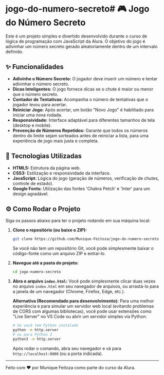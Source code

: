 # jogo-do-numero-secreto# 🎮 Jogo do Número Secreto

Este é um projeto simples e divertido desenvolvido durante o curso de lógica de programação com JavaScript da Alura. O objetivo do jogo é adivinhar um número secreto gerado aleatoriamente dentro de um intervalo definido.

## ✨ Funcionalidades

* **Adivinhe o Número Secreto:** O jogador deve inserir um número e tentar adivinhar o número secreto.
* **Dicas Inteligentes:** O jogo fornece dicas se o chute é maior ou menor que o número secreto.
* **Contador de Tentativas:** Acompanha o número de tentativas que o jogador levou para acertar.
* **Reiniciar Jogo:** Após acertar, um botão "Novo Jogo" é habilitado para iniciar uma nova rodada.
* **Responsividade:** Interface adaptável para diferentes tamanhos de tela (desktop e mobile).
* **Prevenção de Números Repetidos:** Garante que todos os números dentro do limite sejam sorteados antes de reiniciar a lista, para uma experiência de jogo mais justa e completa.

## 🚀 Tecnologias Utilizadas

* **HTML5:** Estrutura da página web.
* **CSS3:** Estilização e responsividade da interface.
* **JavaScript:** Lógica do jogo (geração de números, verificação de chutes, controle de estado).
* **Google Fonts:** Utilização das fontes 'Chakra Petch' e 'Inter' para um design agradável.

## ⚙️ Como Rodar o Projeto

Siga os passos abaixo para ter o projeto rodando em sua máquina local:

1.  **Clone o repositório (ou baixe o ZIP):**
    ```bash
    git clone https://github.com/Munique-Feitoza/jogo-do-numero-secreto.git
    ```
    Se você não tem um repositório Git, você pode simplesmente baixar o código-fonte como um arquivo ZIP e extraí-lo.

2.  **Navegue até a pasta do projeto:**
    ```bash
    cd jogo-numero-secreto
    ```

3.  **Abra o arquivo `index.html`:**
    Você pode simplesmente clicar duas vezes no arquivo `index.html` em seu navegador de arquivos, ou arrastá-lo para a janela de um navegador (Chrome, Firefox, Edge, etc.).

    **Alternativa (Recomendado para desenvolvimento):** Para uma melhor experiência e para simular um servidor web local (evitando problemas de CORS com algumas bibliotecas), você pode usar extensões como "Live Server" no VS Code ou abrir um servidor simples via Python:

    ```bash
    # Se você tem Python instalado
    python -m http.server
    # ou para Python 3
    python3 -m http.server
    ```

    Após rodar o comando, abra seu navegador e vá para `http://localhost:8000` (ou a porta indicada).

---

Feito com ❤️ por Munique Feitoza como parte do curso da Alura.
